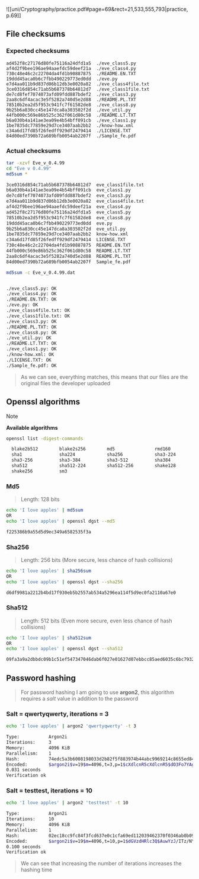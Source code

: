 ![[uni/Cryptography/practice.pdf#page=69&rect=21,533,555,793|practice, p.69]]

## File checksums

### Expected checksums

```
ad452f8c27176d80fe75116a24dfd1a5  ./eve_class5.py
af4d2f9bee196ae94aaefdc59deef21a  ./eve_class4.py
730c48e46c2c22704da4fd1b90887875  ./README.EN.TXT
19ddd45aca0b6c7fbb490229773ed0dd  ./eve.py
e7d4aa011b9d837d06b12db3e0020a82  ./eve_class4file.txt
3ce0316d854c71ab5b687378b64812d7  ./eve_class1file.txt
de7cd8fef7074073afd09fdd887bdef2  ./eve_class3.py
2aa8c6df4acac3e5f5282a740d5e2d88  ./README.PL.TXT
78510b2ea2d5f953c941fc7f61582de8  ./eve_class8.py
9b25b6a830cc45e147dca8a303502f2d  ./eve_util.py
44fb000c569e86b525c362f061d80c58  ./README.LT.TXT
b6a030b4a141ae3ea09e4b54bff091cb  ./eve_class1.py
1be7835dc77859e29d7ce3407aab2bb2  ./know-how.xml
c34a6d17fd85f26fedff929df2479414  ./LICENSE.TXT
84d00ed7390b72a689bfb0054ab2207f  ./Sample_fe.pdf
```

### Actual checksums

```bash
tar -xzvf Eve_v_0.4.99
cd "Eve v 0.4.99"
md5sum *

3ce0316d854c71ab5b687378b64812d7  eve_class1file.txt
b6a030b4a141ae3ea09e4b54bff091cb  eve_class1.py
de7cd8fef7074073afd09fdd887bdef2  eve_class3.py
e7d4aa011b9d837d06b12db3e0020a82  eve_class4file.txt
af4d2f9bee196ae94aaefdc59deef21a  eve_class4.py
ad452f8c27176d80fe75116a24dfd1a5  eve_class5.py
78510b2ea2d5f953c941fc7f61582de8  eve_class8.py
19ddd45aca0b6c7fbb490229773ed0dd  eve.py
9b25b6a830cc45e147dca8a303502f2d  eve_util.py
1be7835dc77859e29d7ce3407aab2bb2  know-how.xml
c34a6d17fd85f26fedff929df2479414  LICENSE.TXT
730c48e46c2c22704da4fd1b90887875  README.EN.TXT
44fb000c569e86b525c362f061d80c58  README.LT.TXT
2aa8c6df4acac3e5f5282a740d5e2d88  README.PL.TXT
84d00ed7390b72a689bfb0054ab2207f  Sample_fe.pdf
```

```bash
md5sum -c Eve_v_0.4.99.dat 


./eve_class5.py: OK
./eve_class4.py: OK
./README.EN.TXT: OK
./eve.py: OK
./eve_class4file.txt: OK
./eve_class1file.txt: OK
./eve_class3.py: OK
./README.PL.TXT: OK
./eve_class8.py: OK
./eve_util.py: OK
./README.LT.TXT: OK
./eve_class1.py: OK
./know-how.xml: OK
./LICENSE.TXT: OK
./Sample_fe.pdf: OK
```

> As we can see, everything matches, this means that our files are the original files the developer uploaded

## Openssl algorithms

> [!note] 
> **Available algorithms**
> 
> ```bash
> openssl list -digest-commands
> 
>   blake2b512        blake2s256        md5               rmd160            
>   sha1              sha224            sha256            sha3-224          
>   sha3-256          sha3-384          sha3-512          sha384            
>   sha512            sha512-224        sha512-256        shake128          
>   shake256          sm3
> ```

### Md5

> Length: 128 bits

```bash
echo 'I love apples' | md5sum
OR
echo 'I love apples' | openssl dgst --md5

f225386b9a55d5d9ec349a6582535f3a
```

### Sha256

> Length: 256 bits (More secure, less chance of hash collisions)

```bash
echo 'I love apples' | sha256sum
OR
echo 'I love apples' | openssl dgst --sha256

d6df9981a2212b4bd17f930eb5b2557ab534a5296ea114f5d9ec0fa2110a67e0
```

### Sha512

> Length: 512 bits (Even more secure, even less chance of hash collisions)

```bash
echo 'I love apples' | sha512sum 
OR
echo 'I love apples' | openssl dgst --sha512

09fa3a9a2dbbdc09b1c51ef547347046dab6f027e01627d07ebbcc85aed6035c6bc79326c6f672cb46bf1e592e540af68e77108ebd52592402668387a2e1ac53
```


## Password hashing

> For password hashing I am going to use **argon2**, this algorithm requires a *salt* value in addition to the password

### Salt = qwertyqwerty, iterations = 3

```bash
echo 'I love apples' | argon2 'qwertyqwerty' -t 3

Type:           Argon2i
Iterations:     3
Memory:         4096 KiB
Parallelism:    1
Hash:           74edc5a3b6008198033d2b82f5f883974b44abc9969214c8655ed847e66711e2
Encoded:        $argon2i$v=19$m=4096,t=3,p=1$cXdlcnR5cXdlcnR5$dO3Fo7YAgZgDPSuC9fiDl0tEq8mWkhTIZV7YR+ZnEeI
0.031 seconds
Verification ok
```

### Salt = testtest, iterations = 10

```bash
echo 'I love apples' | argon2 'testtest' -t 10

Type:           Argon2i
Iterations:     10
Memory:         4096 KiB
Parallelism:    1
Hash:           02ec18cc9fc84f3fcd637e0c1cfa69ed112039462370f0346ab0b09b3544aad1
Encoded:        $argon2i$v=19$m=4096,t=10,p=1$dGVzdHRlc3Q$AuwYzJ/ITz/NY34MHPpp7REgOUYjcPA0arCwmzVEqtE
0.100 seconds
Verification ok
```

> We can see that increasing the number of iterations increases the hashing time

